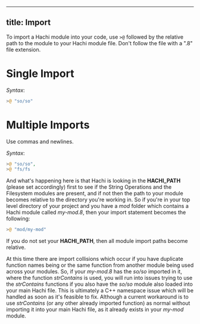 
---
title: Import
---

To import a Hachi module into your code, use `>@` followed by the relative path to the module to your Hachi module file. Don't follow the file with a ".8" file extension.

# Single Import

*Syntax*:

```php
>@ "so/so"
```

# Multiple Imports
Use commas and newlines.

*Syntax*:

```php
>@ "so/so",
>@ "fs/fs
```

And what's happening here is that Hachi is looking in the **HACHI_PATH** (please set accordingly) first to see if the String Operations and the Filesystem modules are present, and if not then the path to your module becomes relative to the directory you're working in. So if you're in your top level directory of your project and you have a *mod* folder which contains a Hachi module called *my-mod.8*, then your import statement becomes the following:

```php
>@ "mod/my-mod"
```

If you do not set your **HACHI_PATH**, then all module import paths become relative.

At this time there are import collisions which occur if you have duplicate function names being or the same function from another module being used across your modules. So, if your *my-mod.8* has the *so/so* imported in it, where the function *strContains* is used, you will run into issues trying to use the *strContains* functions if you also have the *so/so* module also loaded into your main Hachi file. This is ultimately a C++ namespace issue which will be handled as soon as it's feasible to fix. Although a current workaround is to use *strContains* (or any other already imported function) as normal without importing it into your main Hachi file, as it already exists in your *my-mod* module. 
